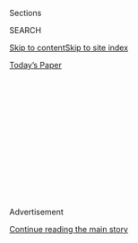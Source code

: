 <div id="app">

<div>

<div>

<div>

<div class="NYTAppHideMasthead css-1q2w90k e1suatyy0">

<div class="section css-ui9rw0 e1suatyy2">

<div class="css-eph4ug er09x8g0">

<div class="css-6n7j50">

</div>

<span class="css-1dv1kvn">Sections</span>

<div class="css-10488qs">

<span class="css-1dv1kvn">SEARCH</span>

</div>

[Skip to content](#site-content)[Skip to site
index](#site-index)

</div>

<div class="css-10698na e1huz5gh0">

</div>

</div>

<div id="masthead-bar-one" class="section hasLinks css-15hmgas e1csuq9d3">

<div class="css-uqyvli e1csuq9d0">

</div>

<div class="css-1uqjmks e1csuq9d1">

</div>

<div class="css-9e9ivx">

[](https://myaccount.nytimes3xbfgragh.onion/auth/login?response_type=cookie&client_id=vi)

</div>

<div class="css-1bvtpon e1csuq9d2">

[Today’s
Paper](https://www.nytimes3xbfgragh.onion/section/todayspaper)

</div>

</div>

</div>

</div>

<div data-aria-hidden="false">

<div id="site-content" data-role="main">

<div>

<div class="css-1aor85t" style="opacity:0.000000001;z-index:-1;visibility:hidden">

<div class="css-1hqnpie">

<div class="css-epjblv">

<span class="css-100wwgy">An Herby Persian Frittata From Michael
Pollan’s Chef
Teacher</span>

</div>

<div class="css-k008qs">

<div class="css-o5pzib">

<span class="css-18z7m18"></span>

<div>

</div>

</div>

<span class="css-1n6z4y">https://nyti.ms/1qchs5y</span>

<div class="css-1705lsu">

<div class="css-4xjgmj">

<div class="css-4skfbu" data-role="toolbar" data-aria-label="Social Media Share buttons, Save button, and Comments Panel with current comment count" data-testid="share-tools">

  - 
  - 
  - 
  - 
    
    <div class="css-6n7j50">
    
    </div>

  - 

</div>

</div>

</div>

</div>

</div>

</div>

<div class="css-13pd83m">

</div>

<div id="top-wrapper" class="css-1sy8kpn">

<div id="top-slug" class="css-l9onyx">

Advertisement

</div>

[Continue reading the main
story](#after-top)

<div class="ad top-wrapper" style="text-align:center;height:100%;display:block;min-height:250px">

<div id="top" class="place-ad" data-position="top" data-size-key="top">

</div>

</div>

<div id="after-top">

</div>

</div>

<div id="sponsor-wrapper" class="css-1hyfx7x">

<div id="sponsor-slug" class="css-19vbshk">

Supported by

</div>

[Continue reading the main
story](#after-sponsor)

<div id="sponsor" class="ad sponsor-wrapper" style="text-align:center;height:100%;display:block">

</div>

<div id="after-sponsor">

</div>

</div>

[Food Matters](/column/food-matters "Food Matters")

<div class="css-1vkm6nb ehdk2mb0">

# An Herby Persian Frittata From Michael Pollan’s Chef Teacher

</div>

<div class="css-79elbk" data-testid="photoviewer-wrapper">

<div class="css-z3e15g" data-testid="photoviewer-wrapper-hidden">

</div>

<div class="css-1a48zt4 ehw59r15" data-testid="photoviewer-children">

![<span class="css-1l9o2ey e13ogyst0" data-aria-hidden="true">Samin
Nosrat</span><span class="css-1nlbvxy e1z0qqy90" itemprop="copyrightHolder"><span class="css-1ly73wi e1tej78p0">Credit...</span><span><span>Peden
+
Munk</span></span></span>](https://static01.graylady3jvrrxbe.onion/images/2016/04/08/t-magazine/07tmag-nosrat01/07tmag-nosrat01-articleLarge.jpg?quality=75&auto=webp&disable=upscale)

</div>

</div>

<div class="css-xt80pu e12qa4dv0">

<div class="css-18e8msd">

<div class="css-vp77d3 epjyd6m0">

<div class="css-1baulvz">

By <span class="css-1baulvz last-byline" itemprop="name">Charlotte
Druckman</span>

</div>

</div>

  - April 8,
    2016

  - 
    
    <div class="css-4xjgmj">
    
    <div class="css-d8bdto" data-role="toolbar" data-aria-label="Social Media Share buttons, Save button, and Comments Panel with current comment count" data-testid="share-tools">
    
      - 
      - 
      - 
      - 
        
        <div class="css-6n7j50">
        
        </div>
    
      - 
    
    </div>
    
    </div>

</div>

</div>

<div class="section meteredContent css-1r7ky0e" name="articleBody" itemprop="articleBody">

<div class="css-1fanzo5 StoryBodyCompanionColumn">

<div class="css-53u6y8">

In the culinary industry, the teacher and writer Samin Nosrat is a go-to
resource for matching the correct techniques with the best ingredients.
The San Diego-born Iranian-American is at her best in the new Netflix
documentary series “Cooked,” teaching Michael Pollan how to braise a
pork shoulder. Pollan may be recognized for addressing the omnivore’s
dilemma, but he turned to Nosrat to actually learn to cook —
efficiently, properly and well. “The formula is liquid, meat and
vegetables — it’s what really makes it delicious,” she tells him, in the
second episode, before opening the oven door so her student can slide
his covered clay pot into the oven. “It’s all about giving it the gentle
heat it needs … the more tender and luscious, and melt-in-your-mouth
rich, velvety yumminess. Yeah.” As she describes the tantalizing
outcome, she breaks out into a hearty laugh, because she knows she’s
just gotten *that* excited about a simple piece of pork.

It’s been nearly 16 years since the U.C. Berkeley undergraduate decided
to pursue a culinary career, and this excitement about discovering — and
sharing — has not abated. It is her driving force. It propelled her,
during her sophomore year, to ask for a job at Alice Waters’s famed
Berkeley restaurant Chez Panisse, where for four years she learned not
only how to cook professionally, but also to teach “the young kids
coming in, wide-eyed” to do the same. And it led her afterward to
apprenticeships with the legendary Tuscan butcher Dario Cecchini and the
revered chef Benedetta Vitali in Florence.

When she was back from Italy, working as a sous chef at Eccolo, she
noticed Pollan in the now-shuttered Berkeley restaurant’s dining room —
and wrote him a note requesting to audit his graduate seminar on food
reporting. In it, students took turns bringing in snacks, and explaining
how they were made. “I, because I’m insane,” Nosrat says, “brought an
oven into class and set the table, and made lasagna.” Later, Pollan
asked her to be his kitchen tutor — while he worked on a book about
cooking. (Around the same time, she began running [Pop-Up General
Store](http://popupgeneralstore.blogspot.com/), a sporadically and
spontaneously occurring food bazaar in Oakland with the Chez Panisse
alum and the chef/owner of Eccolo, [Christopher
Lee](http://oldfashionedbutcher.blogspot.com/). When it rapidly outgrew
its customer base, Nosrat shut it down, but not before passing along
everything she’d learned to the people behind the successful organic
grocery delivery service [Good
Eggs](http://www.nytimes3xbfgragh.onion/2014/08/05/t-magazine/good-eggs-company-lunches-tomato-tart-corn-soup-fruit-butterhead-lettuce-recipes.html).)

“When I was younger, it was people I wanted to apprentice with,” she
explains. “But now, it’s about being a partner. I see someone who’s
doing something amazing or inspiring and I want to make something in the
world with them, even if it’s not apparent what that thing can be.”
Nosrat’s relationship with Pollan is the result of that earlier yearning
to find mentors. He encouraged her to turn her organized theory of
cooking into a book, but not without testing it in the classroom first.
She’s been teaching for the last six years, “facing people who didn’t
know how to hold a knife, who didn’t know what an emulsion was.” From
these classes, held mostly at [18 Reasons](https://18reasons.org/) in
San Francisco’s Mission District, she learned what worked for her tutees
and has been able to incorporate that knowledge into the text. “I feel
like I’m cutting off my arm and I’m giving it to the world,” she says of
“Salt, Fat, Acid, Heat,” which publishes next spring.

</div>

</div>

<div class="css-1fanzo5 StoryBodyCompanionColumn">

<div class="css-53u6y8">

Her book collaborator is the graphic journalist [Wendy
MacNaughton](http://tmagazine.blogs.nytimes3xbfgragh.onion/2014/03/17/bookshelf-an-illustrator-captures-the-spirit-of-san-francisco-and-an-april-bloomfield-recipe/),
and it’s one in a string of partnerships. There’s also a top-secret
editorial project with the Brooklyn-based floral designer [Sarah
Ryhanen](http://tmagazine.blogs.nytimes3xbfgragh.onion/2015/07/13/sarah-ryhanen-saipua-worlds-end/)
that began, in typical Nosrat fashion, with an offer to cook a meal for
her flower arranging class, promising, “it will be as beautiful as your
flowers.” Concurrently, she’s brainstorming ideas for her umpteenth side
project: a podcast about food culture with Wendy Dorr, a former producer
of “This American Life” who’s now at [Gimlet
Media](https://gimletmedia.com).

This week finds her on the road with “Pop-Up Magazine,” the
“publication” whose stories are told on a stage, instead of printed
in a book. On Tuesday night at BAM, she took the stage to talk about the
“taste of conflict” — and the flavors and ingredients we miss or lose
due to the politics of war. When she gets back home to Berkeley, she’ll
return to spring and doing what she loves best: “peeling and turning an
artichoke perfectly,” gathering greens to make an herb-filled Persian
frittata (kuku sabzi, the recipe for which she shares below) in the
style of her mother and telling anyone who will listen to brine their
poultry the day before cooking it. At the rate she’s going, before long,
there will be salted chicken in every pot.

## Kuku Sabzi

*Nosrat grew up eating traditional Persian dishes, like the Iranian
frittata known as kuku sabzi; her mother’s version was greener than
anyone else’s. “She was a health food freak and grew up on a farm and
believed in packing as many greens and herbs in there as possible. I’ve
never seen a kuku as full of green things as hers.” The chef’s version
is at least as verdant. “It’s so insanely green, and healthy, and
spring, and fresh-tasting and different. And it reminds me of my mom,”
she says, enthusiastically. You can make it with whatever fresh herbs
and leafy stems you can get your hands on — Nosrat has friends who make
it with lettuce.*

Extra-Virgin Olive Oil  
2 bunches green chard, washed, or 2 pounds wild nettles or spinach,
picked and washed  
Salt  
6 tablespoons butter  
1 large leek, sliced thinly and washed, including green top  
2 cups roughly chopped dill leaves and tender stems  
4 cups roughly chopped cilantro leaves and tender stems  
9 large eggs  

1\. Preheat the oven to 350 degrees if you do not want to flip your kuku
partway through cooking.

2\. If using chard, strip the leaves: Gripping at the base of each stem
with one hand, pinch the stem with the other hand and pull upward to
strip the leaf. Repeat with remaining chard.

</div>

</div>

<div class="css-1fanzo5 StoryBodyCompanionColumn">

<div class="css-53u6y8">

3\. Gently heat a large cast iron or nonstick frying pan over medium
heat and add 2 tablespoons of olive oil. Add in the chard leaves, or
other greens, and season with salt. Cook, stirring occasionally, until
the leaves are wilted, about 4 to 5 minutes. Remove from the heat, set
aside and allow to cool.

4\. If using chard, thinly slice the stems, discarding any tough bits at
the base.

5\. Return the pan to the stove and heat over a medium flame. Add 2
tablespoons each of butter and olive oil. When the butter begins to
foam, add the sliced leeks and chard stems, along with a pinch of salt.
Cook until tender and translucent, 15 to 20 minutes. Stir from time to
time, and if needed, add a splash of water, reduce the flame, or cover
with a lid or a piece of parchment paper to entrap steam and keep color
from developing.

6\. In the meantime, squeeze the cooked chard (or nettles or spinach)
leaves dry, then chop them roughly. Put them in a large bowl with the
cilantro and dill. When the leeks and chard stems are cooked, add them
to the greens. Use your hands to mix everything up evenly. Taste the
mixture and season generously with salt, knowing you’re about to add a
bunch of eggs to the mixture.

7\. Add the eggs in, one at a time, until the mixture is just barely
bound with egg — you might not need to use all nine eggs, depending on
how wet your greens were and how large your eggs are. It should seem
like a ridiculous amount of greens\! I usually taste and adjust the
mixture for salt at this point, but if you don’t want to taste raw egg,
you can cook up a little test piece of kuku and adjust salt if needed.

8\. Wipe out and reheat your pan over medium-high heat. (This is an
important step to prevent the kuku from sticking.) Add 4 tablespoons of
butter and 2 tablespoons of olive oil, then stir to combine. When the
butter begins to foam, carefully pack the kuku mixture into the pan.

9\. To help the kuku cook evenly, in the first few minutes of cooking,
use a rubber spatula to gently pull the edges of the frittata into the
center as they set. After about two minutes of this, reduce the heat to
medium and let the kuku cook without touching it. You’ll know the pan is
hot enough as long as the oil is gently bubbling up the sides of the
kuku.

10\. Because this kuku is so thick, it’ll take a while for the center to
set. The key here is to not let the crust burn before the center sets.
Peek at the crust by lifting the kuku with a rubber spatula, and if it’s
getting too dark, too soon, then reduce the heat. Rotate the pan a
quarter turn every 3 or 4 minutes to ensure even browning.

</div>

</div>

<div class="css-1fanzo5 StoryBodyCompanionColumn">

<div class="css-53u6y8">

11\. After about 10 minutes, gather all of your courage and prepare to
flip the kuku. First, tip out as much of the cooking fat as you can into
a bowl to prevent burning yourself, then flip the kuku onto a pizza pan
or the back of a cookie sheet, or into another large frying pan. Add 2
tablespoons olive oil into the hot pan and slide the kuku back in to
cook the second side. Cook for another 10 minutes, rotating the pan
every 3 or 4 minutes.

12\. If something goes awry when you try to flip, don’t freak out\! It’s
only lunch\! Just do your best to flip the *kuku*, add a little more oil
into the pan, and get it back into the pan in one piece. If you prefer
not to flip, then slip the whole pan into the 350-degree oven and bake
until the center is fully set, about 10 to 12 minutes. I like to cook it
until it is *just* set. Check for doneness using a toothpick, or just by
checking for a faint jiggle at the top of the frittata.

13\. Remove from the oven when done and carefully flip out of the pan
onto a plate. Eat warm, at room temperature, or cold.

</div>

</div>

</div>

<div>

</div>

<div>

</div>

<div>

</div>

<div>

<div id="bottom-wrapper" class="css-1ede5it">

<div id="bottom-slug" class="css-l9onyx">

Advertisement

</div>

[Continue reading the main
story](#after-bottom)

<div id="bottom" class="ad bottom-wrapper" style="text-align:center;height:100%;display:block;min-height:90px">

</div>

<div id="after-bottom">

</div>

</div>

</div>

</div>

</div>

## Site Index

<div>

</div>

## Site Information Navigation

  - [© <span>2020</span> <span>The New York Times
    Company</span>](https://help.nytimes3xbfgragh.onion/hc/en-us/articles/115014792127-Copyright-notice)

<!-- end list -->

  - [NYTCo](https://www.nytco.com/)
  - [Contact
    Us](https://help.nytimes3xbfgragh.onion/hc/en-us/articles/115015385887-Contact-Us)
  - [Work with us](https://www.nytco.com/careers/)
  - [Advertise](https://nytmediakit.com/)
  - [T Brand Studio](http://www.tbrandstudio.com/)
  - [Your Ad
    Choices](https://www.nytimes3xbfgragh.onion/privacy/cookie-policy#how-do-i-manage-trackers)
  - [Privacy](https://www.nytimes3xbfgragh.onion/privacy)
  - [Terms of
    Service](https://help.nytimes3xbfgragh.onion/hc/en-us/articles/115014893428-Terms-of-service)
  - [Terms of
    Sale](https://help.nytimes3xbfgragh.onion/hc/en-us/articles/115014893968-Terms-of-sale)
  - [Site
    Map](https://spiderbites.nytimes3xbfgragh.onion)
  - [Help](https://help.nytimes3xbfgragh.onion/hc/en-us)
  - [Subscriptions](https://www.nytimes3xbfgragh.onion/subscription?campaignId=37WXW)

</div>

</div>

</div>

</div>
